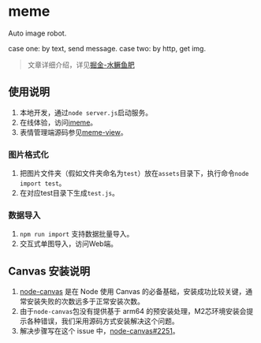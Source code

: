# meme
Auto image robot.

case one: by text, send message.
case two: by http, get img.

> 文章详细介绍，详见[掘金-水鳜鱼肥](https://juejin.cn/post/7018395454962401288)

## 使用说明

1. 本地开发，通过`node server.js`启动服务。
2. 在线体验，访问[imeme](https://imeme.vercel.app)。
3. 表情管理端源码参见[meme-view](https://github.com/fuchunhui/meme-view)。

### 图片格式化

1. 把图片文件夹（假如文件夹命名为`test`）放在`assets`目录下，执行命令`node import test`。
2. 在对应test目录下生成`test.js`。

### 数据导入

1. `npm run import` 支持数据批量导入。
2. 交互式单图导入，访问Web端。

## Canvas 安装说明

1. [node-canvas](https://github.com/Automattic/node-canvas) 是在 Node 使用 Canvas 的必备基础，安装成功比较关键，通常安装失败的次数远多于正常安装次数。
2. 由于`node-canvas`包没有提供基于 arm64 的预安装处理，M2芯环境安装会提示各种错误，我们采用源码方式安装解决这个问题。
3. 解决步骤写在这个 issue 中，[node-canvas#2251](https://github.com/Automattic/node-canvas/issues/2251#issuecomment-1595637400)。
